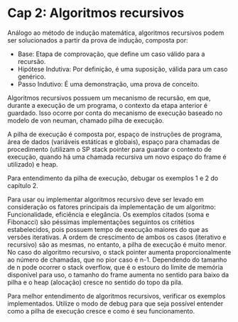 # Cap 2: Algoritmos recursivos

Análogo ao método de indução matemática, algoritmos recursivos podem ser solucionados a partir da prova de indução, composta por:

- Base: Etapa de comprovação, que define um caso válido para a recursão.
- Hipótese Indutiva: Por definição, é uma suposição, válida para um caso genérico.
- Passo Indutivo: É uma demonstração, uma prova de conceito.

Algoritmos recursivos possuem um mecanismo de recursão, em que, durante a execução de um programa, o contexto da etapa anterior é guardado. Isso ocorre por conta do mecanismo de execução baseado no modelo de von neuman, chamado pilha de execução. 

A pilha de execução é composta por, espaço de instruções de programa, área de dados (variáveis estáticas e globais), espaço para chamadas de procedimento (utilizam o SP stack pointer para guardar o contexto de execução, quando há uma chamada recursiva um novo espaço do frame é utilizado) e heap.

Para entendimento da pilha de execução, debugar os exemplos 1 e 2 do capítulo 2.

Para usar ou implementar algoritmos recursivo deve ser levado em consideração os fatores principais da implementação de um algoritmo: Funcionalidade, eficiência e elegância. Os exemplos citados (soma e Fibonacci) são péssimas implementações seguintos os critétios estabelecidos, pois possuem tempo de execução maiores do que as versões iterativas. A ordem de crescimento de ambos os casos (iterativo e recursivo) são as mesmas, no entanto, a pilha de execução é muito menor. No caso do algoritmo recursivo, o stack pointer aumenta proporcionalmente ao número de chamadas, que no pior caso é n-1. Dependendo do tamanho de n pode ocorrer o stack overflow, que é o estouro do limite de memória disponível para uso, o tamanho do frame aumenta no sentido para baixo da pilha e o heap (alocação) cresce no sentido do topo da pila.

Para melhor entendimento de algoritmos recursivos, verificar os exemplos implementados. Utilize o modo de debug para que seja possível entender como a pilha de execução cresce e como é seu funcionamento.



